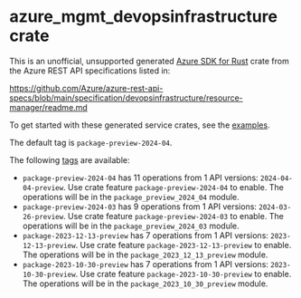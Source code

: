 # azure_mgmt_devopsinfrastructure crate

This is an unofficial, unsupported generated [Azure SDK for Rust](https://github.com/Azure/azure-sdk-for-rust/tree/legacy) crate from the Azure REST API specifications listed in:

https://github.com/Azure/azure-rest-api-specs/blob/main/specification/devopsinfrastructure/resource-manager/readme.md

To get started with these generated service crates, see the [examples](https://github.com/Azure/azure-sdk-for-rust/blob/legacy/services/README.md#examples).

The default tag is `package-preview-2024-04`.

The following [tags](https://github.com/Azure/azure-sdk-for-rust/blob/legacy/services/tags.md) are available:

- `package-preview-2024-04` has 11 operations from 1 API versions: `2024-04-04-preview`. Use crate feature `package-preview-2024-04` to enable. The operations will be in the `package_preview_2024_04` module.
- `package-preview-2024-03` has 9 operations from 1 API versions: `2024-03-26-preview`. Use crate feature `package-preview-2024-03` to enable. The operations will be in the `package_preview_2024_03` module.
- `package-2023-12-13-preview` has 7 operations from 1 API versions: `2023-12-13-preview`. Use crate feature `package-2023-12-13-preview` to enable. The operations will be in the `package_2023_12_13_preview` module.
- `package-2023-10-30-preview` has 7 operations from 1 API versions: `2023-10-30-preview`. Use crate feature `package-2023-10-30-preview` to enable. The operations will be in the `package_2023_10_30_preview` module.